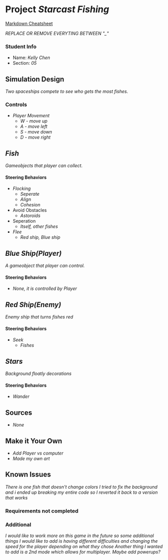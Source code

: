 # Project _Starcast Fishing_

[Markdown Cheatsheet](https://github.com/adam-p/markdown-here/wiki/Markdown-Here-Cheatsheet)

_REPLACE OR REMOVE EVERYTING BETWEEN "\_"_

### Student Info

-   Name: _Kelly Chen_
-   Section: _05_

## Simulation Design

_Two spaceships compete to see who gets the most fishes._

### Controls

-   _Player Movement_
    -   _W - move up_
    -   _A - move left_
    -   _S - move down_
    -   _D - move right_

## _Fish_

_Gameobjects that player can collect._

#### Steering Behaviors

- _Flocking_
   - _Seperate_
   - _Align_
   - _Cohesion_
- Avoid Obstacles
  - _Astoroids_
- Seperation
  - _Itself, other fishes_
- _Flee_
  - _Red ship, Blue ship_

## _Blue Ship(Player)_

_A gameobject that player can control._

#### Steering Behaviors

- _None, it is controlled by Player_

## _Red Ship(Enemy)_

_Enemy ship that turns fishes red_

#### Steering Behaviors

- _Seek_
  - _Fishes_

## _Stars_

_Background floatly decorations_

#### Steering Behaviors

- _Wander_

## Sources

-   _None_

## Make it Your Own

- _Add Player vs computer_
- _Made my own art_

## Known Issues

_There is one fish that doesn't change colors_
_I tried to fix the background and i ended up breaking my entire code so I reverted it back to a version that works_

### Requirements not completed

### Additional 
_I would like to work more on this game in the future so some additional things I would like to add is having different difficulties and changing the speed for the player depending on what they chose_
_Another thing I wanted to add is a 2nd mode which allows for multiplayer. Maybe add powerups?_


